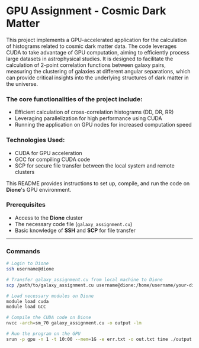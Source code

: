# GPU Assignment - Cosmic Dark Matter

This project implements a GPU-accelerated application for the calculation of histograms related to cosmic dark matter data. The code leverages CUDA to take advantage of GPU computation, aiming to efficiently process large datasets in astrophysical studies. It is designed to facilitate the calculation of 2-point correlation functions between galaxy pairs, measuring the clustering of galaxies at different angular separations, which can provide critical insights into the underlying structures of dark matter in the universe.

### The core functionalities of the project include:
- Efficient calculation of cross-correlation histograms (DD, DR, RR)
- Leveraging parallelization for high performance using CUDA
- Running the application on GPU nodes for increased computation speed

### Technologies Used:
- CUDA for GPU acceleration
- GCC for compiling CUDA code
- SCP for secure file transfer between the local system and remote clusters

This README provides instructions to set up, compile, and run the code on **Dione**'s GPU environment.

### Prerequisites
- Access to the **Dione** cluster
- The necessary code file (`galaxy_assignment.cu`)
- Basic knowledge of **SSH** and **SCP** for file transfer

---

### Commands

```bash
# Login to Dione
ssh username@dione

# Transfer galaxy_assignment.cu from local machine to Dione
scp /path/to/galaxy_assignment.cu username@dione:/home/username/your-directory/

# Load necessary modules on Dione
module load cuda
module load GCC

# Compile the CUDA code on Dione
nvcc -arch=sm_70 galaxy_assignment.cu -o output -lm

# Run the program on the GPU
srun -p gpu -n 1 -t 10:00 --mem=1G -e err.txt -o out.txt time ./output data_100k_arcmin.txt flat_100k_arcmin.txt result.txt
